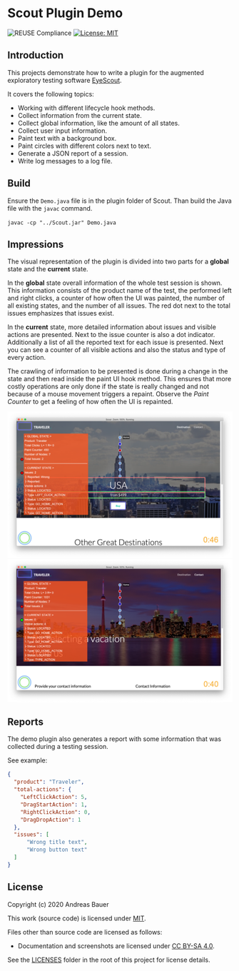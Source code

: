 <!--
SPDX-FileCopyrightText: 2020 Andreas Bauer

SPDX-License-Identifier: CC-BY-SA-4.0
-->
# Scout Plugin Demo
![REUSE Compliance](https://github.com/andreas-bauer/scout-plugin-demo/workflows/REUSE%20Compliance/badge.svg)
[![License: MIT](https://img.shields.io/badge/License-MIT-yellow.svg)](https://opensource.org/licenses/MIT)

## Introduction

This projects demonstrate how to write a plugin for the augmented exploratory testing software 
[EyeScout](https://eyeautomate.com/wp-content/themes/EyeAutomateTheme/resources/eyescout/EyeScoutManual.html).

It covers the following topics:
- Working with different lifecycle hook methods.
- Collect information from the current state.
- Collect global information, like the amount of all states.
- Collect user input information.
- Paint text with a background box.
- Paint circles with different colors next to text.
- Generate a JSON report of a session.
- Write log messages to a log file.

## Build
Ensure the `Demo.java` file is in the plugin folder of Scout.
Than build the Java file with the `javac` command.

`javac -cp "../Scout.jar" Demo.java`

## Impressions

The visual representation of the plugin is divided into two parts for a **global** state and the **current** state. 

In the **global** state overall information of the whole test session is shown. This information consists of the product name of the test, the performed left and right clicks, a counter of how often the UI was painted, the number of all existing states, and the number of all issues.
The red dot next to the total issues emphasizes that issues exist. 

In the **current** state, more detailed information about issues and visible actions are presented. Next to the issue counter is also a dot indicator. Additionally a list of all the reported text for each issue is presented. Next you can see a counter of all visible actions and also the status and type of every action.

The crawling of information to be presented is done during a change in the state and then read inside the paint UI hook method. This ensures that more costly operations are only done if the state is really changed and not because of a mouse movement triggers a repaint. Observe the *Paint Counter* to get a feeling of how often the UI is repainted. 

![Screenshots with issues in state](./images/screenshot1.png)
![Screenshots without any issues in state](./images/screenshot2.png)

## Reports
The demo plugin also generates a report with some information that was collected during a testing session.

See example: 

```json
{
  "product": "Traveler",
  "total-actions": {
    "LeftClickAction": 5,
    "DragStartAction": 1,
    "RightClickAction": 0,
    "DragDropAction": 1
  },
  "issues": [
      "Wrong title text",
      "Wrong button text"
  ]
}
```

## License

Copyright (c) 2020 Andreas Bauer

This work (source code) is licensed under [MIT](./LICENSES/MIT.txt).

Files other than source code are licensed as follows:
- Documentation and screenshots are licensed under [CC BY-SA 4.0](./LICENSES/CC-BY-SA-4.0.txt).

See the [LICENSES](./LICENSES/) folder in the root of this project for license details.